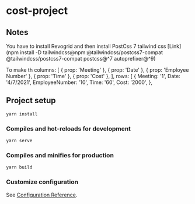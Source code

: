 # cost-project

## Notes

You have to install Revogrid and then install PostCss 7 tailwind css [Link](npm install -D tailwindcss@npm:@tailwindcss/postcss7-compat @tailwindcss/postcss7-compat postcss@^7 autoprefixer@^9)

To make th
columns: [
{ prop: 'Meeting' },
{ prop: 'Date' },
{ prop: 'Employee Number' },
{ prop: 'Time' },
{ prop: 'Cost' },
],
rows: [
{
Meeting: '1',
Date: '4/7/2021',
EmployeeNumber: '10',
Time: '60',
Cost: '2000',
},

## Project setup

```
yarn install
```

### Compiles and hot-reloads for development

```
yarn serve
```

### Compiles and minifies for production

```
yarn build
```

### Customize configuration

See [Configuration Reference](https://cli.vuejs.org/config/).
